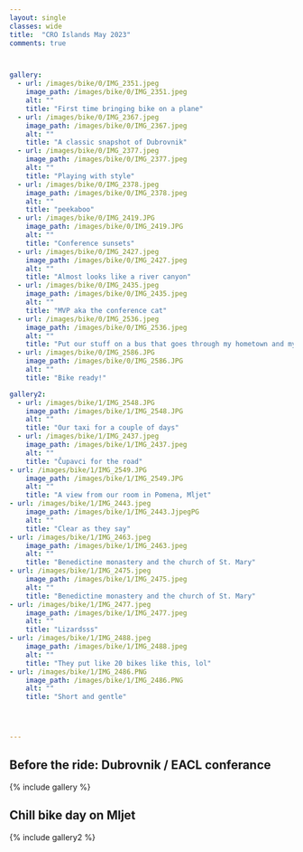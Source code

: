 ```yaml
---
layout: single
classes: wide
title:  "CRO Islands May 2023"
comments: true



gallery:
  - url: /images/bike/0/IMG_2351.jpeg
    image_path: /images/bike/0/IMG_2351.jpeg
    alt: ""
    title: "First time bringing bike on a plane"
  - url: /images/bike/0/IMG_2367.jpeg
    image_path: /images/bike/0/IMG_2367.jpeg
    alt: ""
    title: "A classic snapshot of Dubrovnik"
  - url: /images/bike/0/IMG_2377.jpeg
    image_path: /images/bike/0/IMG_2377.jpeg
    alt: ""
    title: "Playing with style"
  - url: /images/bike/0/IMG_2378.jpeg
    image_path: /images/bike/0/IMG_2378.jpeg
    alt: ""
    title: "peekaboo"
  - url: /images/bike/0/IMG_2419.JPG
    image_path: /images/bike/0/IMG_2419.JPG
    alt: ""
    title: "Conference sunsets"
  - url: /images/bike/0/IMG_2427.jpeg
    image_path: /images/bike/0/IMG_2427.jpeg
    alt: ""
    title: "Almost looks like a river canyon"
  - url: /images/bike/0/IMG_2435.jpeg
    image_path: /images/bike/0/IMG_2435.jpeg
    alt: ""
    title: "MVP aka the conference cat"
  - url: /images/bike/0/IMG_2536.jpeg
    image_path: /images/bike/0/IMG_2536.jpeg
    alt: ""
    title: "Put our stuff on a bus that goes through my hometown and my dad picked them up"
  - url: /images/bike/0/IMG_2586.JPG
    image_path: /images/bike/0/IMG_2586.JPG
    alt: ""
    title: "Bike ready!"

gallery2:
  - url: /images/bike/1/IMG_2548.JPG
    image_path: /images/bike/1/IMG_2548.JPG
    alt: ""
    title: "Our taxi for a couple of days"
  - url: /images/bike/1/IMG_2437.jpeg
    image_path: /images/bike/1/IMG_2437.jpeg
    alt: ""
    title: "Čupavci for the road"
- url: /images/bike/1/IMG_2549.JPG
    image_path: /images/bike/1/IMG_2549.JPG
    alt: ""
    title: "A view from our room in Pomena, Mljet"
- url: /images/bike/1/IMG_2443.jpeg
    image_path: /images/bike/1/IMG_2443.JjpegPG
    alt: ""
    title: "Clear as they say"
- url: /images/bike/1/IMG_2463.jpeg
    image_path: /images/bike/1/IMG_2463.jpeg
    alt: ""
    title: "Benedictine monastery and the church of St. Mary"
- url: /images/bike/1/IMG_2475.jpeg
    image_path: /images/bike/1/IMG_2475.jpeg
    alt: ""
    title: "Benedictine monastery and the church of St. Mary"
- url: /images/bike/1/IMG_2477.jpeg
    image_path: /images/bike/1/IMG_2477.jpeg
    alt: ""
    title: "Lizardsss"
- url: /images/bike/1/IMG_2488.jpeg
    image_path: /images/bike/1/IMG_2488.jpeg
    alt: ""
    title: "They put like 20 bikes like this, lol"
- url: /images/bike/1/IMG_2486.PNG
    image_path: /images/bike/1/IMG_2486.PNG
    alt: ""
    title: "Short and gentle"




---
```


## Before the ride: Dubrovnik / EACL conferance



{% include gallery %}

## Chill bike day on Mljet

{% include gallery2 %}